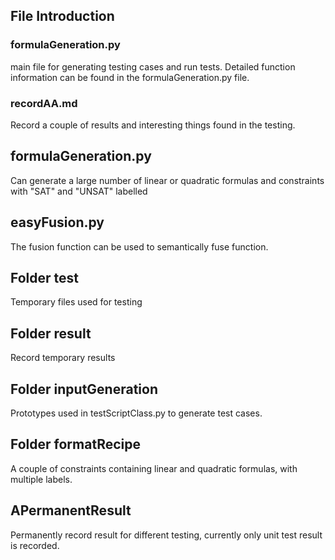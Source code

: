 ## File Introduction
### formulaGeneration.py
main file for generating testing cases and run tests. Detailed function information can be found in the formulaGeneration.py file.

### recordAA.md
Record a couple of results and interesting things found in the testing.

## formulaGeneration.py
Can generate a large number of linear or quadratic formulas and constraints with "SAT" and "UNSAT" labelled

## easyFusion.py
The fusion function can be used to semantically fuse function.

## Folder test
Temporary files used for testing 

## Folder result
Record temporary results

## Folder inputGeneration
Prototypes used in testScriptClass.py to generate test cases.

## Folder formatRecipe
A couple of constraints containing linear and quadratic formulas, with multiple labels.

## APermanentResult
Permanently record result for different testing, currently only unit test result is recorded.